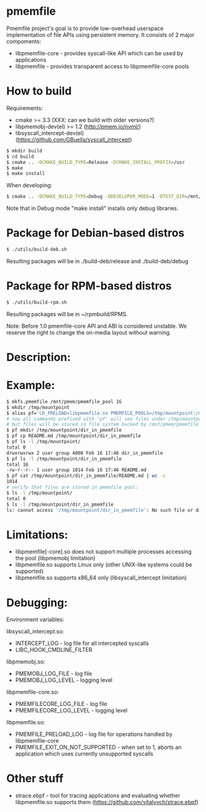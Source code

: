 # pmemfile

Pmemfile project's goal is to provide low-overhead userspace implementation of
file APIs using persistent memory.
It consists of 2 major compoments:
- libpmemfile-core - provides syscall-like API which can be used by applications
- libpmemfile - provides transparent access to libpmemfile-core pools

# How to build #

Requirements:
- cmake >= 3.3 (XXX: can we build with older versions?)
- libpmemobj-dev(el) >= 1.2 (http://pmem.io/nvml/)
- libsyscall_intercept-dev(el) (https://github.com/GBuella/syscall_intercept)

```sh
$ mkdir build
$ cd build
$ cmake .. -DCMAKE_BUILD_TYPE=Release -DCMAKE_INSTALL_PREFIX=/usr
$ make
$ make install
```

When developing:
```sh
$ cmake .. -DCMAKE_BUILD_TYPE=Debug -DDEVELOPER_MODE=1 -DTEST_DIR=/mnt/pmem/pmemfile-tests
```

Note that in Debug mode "make install" installs only debug libraries.

# Package for Debian-based distros
```sh
$ ./utils/build-deb.sh
```
Resulting packages will be in ./build-deb/release and ./build-deb/debug

# Package for RPM-based distros
```sh
$ ./utils/build-rpm.sh
```
Resulting packages will be in ~/rpmbuild/RPMS.

Note: Before 1.0 pmemfile-core API and ABI is considered unstable.
We reserve the right to change the on-media layout without warning.

# Description: #

# Example: #

```sh
$ mkfs.pmemfile /mnt/pmem/pmemfile_pool 1G
$ mkdir /tmp/mountpoint
$ alias pf='LD_PRELOAD=libpmemfile.so PMEMFILE_POOLS=/tmp/mountpoint:/mnt/pmem/pmemfile_pool'
# now all commands prefixed with 'pf' will see files under /tmp/mountpoint,
# but files will be stored in file system backed by /mnt/pmem/pmemfile_pool
$ pf mkdir /tmp/mountpoint/dir_in_pmemfile
$ pf cp README.md /tmp/mountpoint/dir_in_pmemfile
$ pf ls -l /tmp/mountpoint/
total 0
drwxrwxrwx 2 user group 4008 Feb 16 17:46 dir_in_pmemfile
$ pf ls -l /tmp/mountpoint/dir_in_pmemfile
total 16
-rw-r--r-- 1 user group 1014 Feb 16 17:46 README.md
$ pf cat /tmp/mountpoint/dir_in_pmemfile/README.md | wc -c
1014
# verify that files are stored in pmemfile pool:
$ ls -l /tmp/mountpoint/
total 0
$ ls -l /tmp/mountpoint/dir_in_pmemfile
ls: cannot access '/tmp/mountpoint/dir_in_pmemfile': No such file or directory
```

# Limitations: #
* libpmemfile[-core].so does not support multiple processes accessing the pool
  (libpmemobj limitation)
* libpmemfile.so supports Linux only (other UNIX-like systems could be supported)
* libpmemfile.so supports x86\_64 only (libsyscall_intercept limitation)

# Debugging: #
Environment variables:

libsyscall_intercept.so:
* INTERCEPT_LOG - log file for all intercepted syscalls
* LIBC_HOOK_CMDLINE_FILTER

libpmemobj.so:
* PMEMOBJ_LOG_FILE - log file
* PMEMOBJ_LOG_LEVEL - logging level

libpmemfile-core.so:
* PMEMFILECORE_LOG_FILE - log file
* PMEMFILECORE_LOG_LEVEL - logging level 

libpmemfile.so:
* PMEMFILE_PRELOAD_LOG - log file for operations handled by libpmemfile-core
* PMEMFILE_EXIT_ON_NOT_SUPPORTED - when set to 1, aborts an application which
  uses currently unsupported syscalls

# Other stuff #
* strace.ebpf - tool for tracing applications and evaluating whether libpmemfile.so
  supports them (https://github.com/vitalyvch/strace.ebpf)
